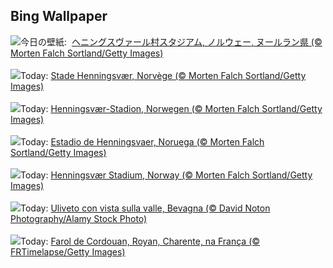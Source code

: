 ## Bing Wallpaper
![](https://www.bing.com/th?id=OHR.FootballField_JA-JP7635549067_UHD.jpg&w=1000)今日の壁紙: &nbsp;[ヘニングスヴァール村スタジアム, ノルウェー, ヌールラン県 (© Morten Falch Sortland/Getty Images)](https://www.bing.com/th?id=OHR.FootballField_JA-JP7635549067_UHD.jpg)
<br><br/>
![](https://www.bing.com/th?id=OHR.FootballField_FR-FR5351490022_UHD.jpg&w=1000)Today: [Stade Henningsvær, Norvège (© Morten Falch Sortland/Getty Images)](https://www.bing.com/th?id=OHR.FootballField_FR-FR5351490022_UHD.jpg)
<br><br/>
![](https://www.bing.com/th?id=OHR.FootballField_DE-DE1676000033_UHD.jpg&w=1000)Today: [Henningsvær-Stadion, Norwegen (© Morten Falch Sortland/Getty Images)](https://www.bing.com/th?id=OHR.FootballField_DE-DE1676000033_UHD.jpg)
<br><br/>
![](https://www.bing.com/th?id=OHR.FootballField_ES-ES1134626005_UHD.jpg&w=1000)Today: [Estadio de Henningsvaer, Noruega (© Morten Falch Sortland/Getty Images)](https://www.bing.com/th?id=OHR.FootballField_ES-ES1134626005_UHD.jpg)
<br><br/>
![](https://www.bing.com/th?id=OHR.FootballField_EN-GB7873108108_UHD.jpg&w=1000)Today: [Henningsvær Stadium, Norway (© Morten Falch Sortland/Getty Images)](https://www.bing.com/th?id=OHR.FootballField_EN-GB7873108108_UHD.jpg)
<br><br/>
![](https://www.bing.com/th?id=OHR.Bevagna_IT-IT7498659443_UHD.jpg&w=1000)Today: [Uliveto con vista sulla valle, Bevagna (© David Noton Photography/Alamy Stock Photo)](https://www.bing.com/th?id=OHR.Bevagna_IT-IT7498659443_UHD.jpg)
<br><br/>
![](https://www.bing.com/th?id=OHR.CordouanLighthouse_PT-BR4280996810_UHD.jpg&w=1000)Today: [Farol de Cordouan, Royan, Charente, na França (© FRTimelapse/Getty Images)](https://www.bing.com/th?id=OHR.CordouanLighthouse_PT-BR4280996810_UHD.jpg)
<br><br/>
